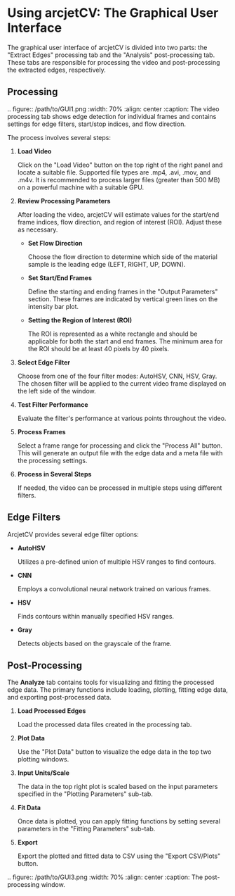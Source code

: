 <!-- # Introduction

Arcjet Computer Vision (```arcjetCV```) is a software application built to automate analysis of arc jet ground test video footage. This includes tracking material recession, sting arm motion, and the shock-material standoff distance. Consequently, ArcjetCV provides a new capability to resolve and validate new physics associated with non-linear processes. This is an essential step to reduce testing, modeling, and validation uncertainties for heatshield material performance.

Arc jets are plasma wind tunnels used to test the performance of heatshield materials for spacecraft atmospheric entry. These facilities present an extremely harsh flow environment with heat fluxes up to 109 W/$m^2$ for up to 30 minutes. The plasma is low-temperature ($\sim1$ eV) but high pressure ($>$ 10 kPa) creating high-enthalpy supersonic flows similar to atmospheric entry conditions. Typically, material samples are measured before and after a test to characterize the total recession. However, this does not capture time-dependent effects such as material expansion and non-linear recession.

Since manual segmentation is onerous, very few time-resolved measurements of material recession/expansion/shrinkage under arcjet test conditions exist. ArcjetCV seeks to automate these measurements such that time-resolved material behavior can be extracted for every arc jet test.

ArcjetCV makes new time-resolved measurements of material recession, expansion new analysis of arcjet test videos which measure both the time-dependent 2D recession of the material samples and the shock standoff distance. The results show non-linear time-dependent effects are present for some conditions. The material and shock edges are extracted from the videos by training and applying a convolutional neural network. Due to the consistent camera settings, the machine learning model achieves high accuracy ($\pm$ 2 px) relative to manually segmented images with only a small number of training frames.
 -->

Using arcjetCV: The Graphical User Interface
============================================

The graphical user interface of arcjetCV is divided into two parts: the "Extract Edges" processing tab and the "Analysis" post-processing tab. These tabs are responsible for processing the video and post-processing the extracted edges, respectively.

Processing
----------

.. figure:: /path/to/GUI1.png
   :width: 70%
   :align: center
   :caption: The video processing tab shows edge detection for individual frames and contains settings for edge filters, start/stop indices, and flow direction.

The process involves several steps:

1. **Load Video**

   Click on the "Load Video" button on the top right of the right panel and locate a suitable file. Supported file types are .mp4, .avi, .mov, and .m4v. It is recommended to process larger files (greater than 500 MB) on a powerful machine with a suitable GPU.

2. **Review Processing Parameters**

   After loading the video, arcjetCV will estimate values for the start/end frame indices, flow direction, and region of interest (ROI). Adjust these as necessary.

   * **Set Flow Direction**

     Choose the flow direction to determine which side of the material sample is the leading edge (LEFT, RIGHT, UP, DOWN).

   * **Set Start/End Frames**

     Define the starting and ending frames in the "Output Parameters" section. These frames are indicated by vertical green lines on the intensity bar plot.

   * **Setting the Region of Interest (ROI)**

     The ROI is represented as a white rectangle and should be applicable for both the start and end frames. The minimum area for the ROI should be at least 40 pixels by 40 pixels.

3. **Select Edge Filter**

   Choose from one of the four filter modes: AutoHSV, CNN, HSV, Gray. The chosen filter will be applied to the current video frame displayed on the left side of the window.

4. **Test Filter Performance**

   Evaluate the filter's performance at various points throughout the video.

5. **Process Frames**

   Select a frame range for processing and click the "Process All" button. This will generate an output file with the edge data and a meta file with the processing settings.

6. **Process in Several Steps**

   If needed, the video can be processed in multiple steps using different filters.

Edge Filters
------------

ArcjetCV provides several edge filter options:

* **AutoHSV**

  Utilizes a pre-defined union of multiple HSV ranges to find contours.

* **CNN**

  Employs a convolutional neural network trained on various frames.

* **HSV**

  Finds contours within manually specified HSV ranges.

* **Gray**

  Detects objects based on the grayscale of the frame.

Post-Processing
---------------

The **Analyze** tab contains tools for visualizing and fitting the processed edge data. The primary functions include loading, plotting, fitting edge data, and exporting post-processed data.

1. **Load Processed Edges**

   Load the processed data files created in the processing tab.

2. **Plot Data**

   Use the "Plot Data" button to visualize the edge data in the top two plotting windows.

3. **Input Units/Scale**

   The data in the top right plot is scaled based on the input parameters specified in the "Plotting Parameters" sub-tab.

4. **Fit Data**

   Once data is plotted, you can apply fitting functions by setting several parameters in the "Fitting Parameters" sub-tab.

5. **Export**

   Export the plotted and fitted data to CSV using the "Export CSV/Plots" button.

.. figure:: /path/to/GUI3.png
   :width: 70%
   :align: center
   :caption: The post-processing window.

